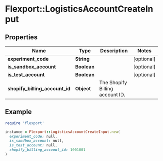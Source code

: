 # Flexport::LogisticsAccountCreateInput

## Properties

| Name | Type | Description | Notes |
| ---- | ---- | ----------- | ----- |
| **experiment_code** | **String** |  | [optional] |
| **is_sandbox_account** | **Boolean** |  | [optional] |
| **is_test_account** | **Boolean** |  | [optional] |
| **shopify_billing_account_id** | **Object** | The Shopify Billing account ID. |  |

## Example

```ruby
require 'flexport'

instance = Flexport::LogisticsAccountCreateInput.new(
  experiment_code: null,
  is_sandbox_account: null,
  is_test_account: null,
  shopify_billing_account_id: 1001001
)
```

